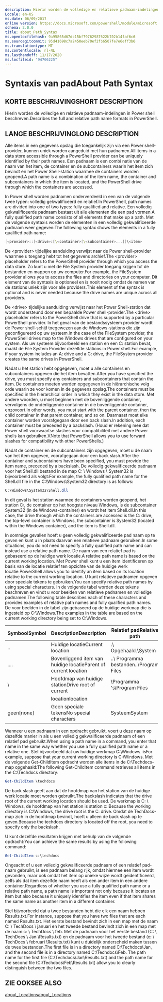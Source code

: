 ```yaml
---
description: Hierin worden de volledige en relatieve padnaam-indelingen in Power shell beschreven.
Locale: en-US
ms.date: 06/09/2017
online version: https://docs.microsoft.com/powershell/module/microsoft.powershell.core/about/about_path_syntax?view=powershell-7.2&WT.mc_id=ps-gethelp
schema: 2.0.0
title: about_Path_Syntax
ms.openlocfilehash: 9a95865d67dc15bf79762987622b702b14faf6c6
ms.sourcegitcommit: 95d41698c7a2450eeb70ef2fb6507fe7e6eff3b6
ms.translationtype: MT
ms.contentlocale: nl-NL
ms.lasthandoff: 11/17/2020
ms.locfileid: "94706225"
---
```

# <a name="about-path-syntax"></a><span data-ttu-id="b660e-103">Syntaxis van pad</span><span class="sxs-lookup"><span data-stu-id="b660e-103">About Path Syntax</span></span>

## <a name="short-description"></a><span data-ttu-id="b660e-104">KORTE BESCHRIJVING</span><span class="sxs-lookup"><span data-stu-id="b660e-104">SHORT DESCRIPTION</span></span>
<span data-ttu-id="b660e-105">Hierin worden de volledige en relatieve padnaam-indelingen in Power shell beschreven.</span><span class="sxs-lookup"><span data-stu-id="b660e-105">Describes the full and relative path name formats in  PowerShell.</span></span>

## <a name="long-description"></a><span data-ttu-id="b660e-106">LANGE BESCHRIJVING</span><span class="sxs-lookup"><span data-stu-id="b660e-106">LONG DESCRIPTION</span></span>

<span data-ttu-id="b660e-107">Alle items in een gegevens opslag die toegankelijk zijn via een Power shell-provider, kunnen uniek worden aangeduid met hun padnamen.</span><span class="sxs-lookup"><span data-stu-id="b660e-107">All items in a data store accessible through a PowerShell provider can be uniquely identified by their path names.</span></span> <span data-ttu-id="b660e-108">Een padnaam is een combi natie van de naam van het item, de container en de subcontainers waarin het item zich bevindt en het Power Shell-station waarmee de containers worden geopend.</span><span class="sxs-lookup"><span data-stu-id="b660e-108">A path name is a combination of the item name, the container and subcontainers in which the item is located, and the PowerShell drive through which the containers are accessed.</span></span>

<span data-ttu-id="b660e-109">In Power shell worden padnamen onderverdeeld in een van de volgende twee typen: volledig gekwalificeerd en relatief.</span><span class="sxs-lookup"><span data-stu-id="b660e-109">In PowerShell, path names are divided into one of two types: fully qualified and relative.</span></span> <span data-ttu-id="b660e-110">Een volledig gekwalificeerde padnaam bestaat uit alle elementen die een pad vormen.</span><span class="sxs-lookup"><span data-stu-id="b660e-110">A fully qualified path name consists of all elements that make up a path.</span></span> <span data-ttu-id="b660e-111">Met de volgende syntaxis worden de elementen in een volledig gekwalificeerde padnaam weer gegeven:</span><span class="sxs-lookup"><span data-stu-id="b660e-111">The following syntax shows the elements in a fully qualified path name:</span></span>

```powershell
[<provider>::]<drive>:[\<container>[\<subcontainer>...]]\<item>
```

<span data-ttu-id="b660e-112">De \<provider\> tijdelijke aanduiding verwijst naar de Power shell-provider waarmee u toegang hebt tot het gegevens archief.</span><span class="sxs-lookup"><span data-stu-id="b660e-112">The \<provider\> placeholder refers to the PowerShell provider through which you access the data store.</span></span> <span data-ttu-id="b660e-113">Zo kunt u met de File System provider toegang krijgen tot de bestanden en mappen op uw computer.</span><span class="sxs-lookup"><span data-stu-id="b660e-113">For example, the FileSystem provider allows you to access the files and directories on your computer.</span></span> <span data-ttu-id="b660e-114">Dit element van de syntaxis is optioneel en is nooit nodig omdat de namen van de stations uniek zijn voor alle providers.</span><span class="sxs-lookup"><span data-stu-id="b660e-114">This element of the syntax is optional and is never needed because the drive names are unique across all providers.</span></span>

<span data-ttu-id="b660e-115">De \<drive\> tijdelijke aanduiding verwijst naar het Power Shell-station dat wordt ondersteund door een bepaalde Power shell-provider.</span><span class="sxs-lookup"><span data-stu-id="b660e-115">The \<drive\> placeholder refers to the PowerShell drive that is supported by a particular PowerShell provider.</span></span> <span data-ttu-id="b660e-116">In het geval van de bestandssysteem provider wordt de Power shell-schijf toegewezen aan de Windows-stations die zijn geconfigureerd op uw systeem.</span><span class="sxs-lookup"><span data-stu-id="b660e-116">In the case of the FileSystem provider, the PowerShell drives map to the Windows drives that are configured on your system.</span></span> <span data-ttu-id="b660e-117">Als uw systeem bijvoorbeeld een station en een C: station bevat, maakt de File System Provider dezelfde stations in Power shell.</span><span class="sxs-lookup"><span data-stu-id="b660e-117">For example, if your system includes an A: drive and a C: drive, the FileSystem provider creates the same drives in PowerShell.</span></span>

<span data-ttu-id="b660e-118">Nadat u het station hebt opgegeven, moet u alle containers en subcontainers opgeven die het item bevatten.</span><span class="sxs-lookup"><span data-stu-id="b660e-118">After you have specified the drive, you must specify any containers and subcontainers that contain the item.</span></span> <span data-ttu-id="b660e-119">De containers moeten worden opgegeven in de hiërarchische volg orde waarin ze voor komen in de gegevens opslag.</span><span class="sxs-lookup"><span data-stu-id="b660e-119">The containers must be specified in the hierarchical order in which they exist in the data store.</span></span> <span data-ttu-id="b660e-120">Met andere woorden, u moet beginnen met de bovenliggende container, vervolgens de onderliggende container in die bovenliggende container, enzovoort.</span><span class="sxs-lookup"><span data-stu-id="b660e-120">In other words, you must start with the parent container, then the child container in that parent container, and so on.</span></span> <span data-ttu-id="b660e-121">Daarnaast moet elke container worden voorafgegaan door een back slash.</span><span class="sxs-lookup"><span data-stu-id="b660e-121">In addition, each container must be preceded by a backslash.</span></span> <span data-ttu-id="b660e-122">(Houd er rekening mee dat Power shell voorwaartse slashes voor compatibiliteit met andere Power shells kan gebruiken.)</span><span class="sxs-lookup"><span data-stu-id="b660e-122">(Note that PowerShell allows you to use forward slashes for compatibility with other PowerShells.)</span></span>

<span data-ttu-id="b660e-123">Nadat de container en de subcontainers zijn opgegeven, moet u de naam van het item opgeven, voorafgegaan door een back slash.</span><span class="sxs-lookup"><span data-stu-id="b660e-123">After the container and subcontainers have been specified, you must provide the item name, preceded by a backslash.</span></span> <span data-ttu-id="b660e-124">De volledig gekwalificeerde padnaam voor het Shell.dll bestand in de map C: \\ Windows \\ System32 is bijvoorbeeld als volgt:</span><span class="sxs-lookup"><span data-stu-id="b660e-124">For example, the fully qualified path name for the Shell.dll file in the C:\\Windows\\System32 directory is as follows:</span></span>

```powershell
C:\Windows\System32\Shell.dll
```

<span data-ttu-id="b660e-125">In dit geval is het station waarmee de containers worden geopend, het station C:, de container op het hoogste niveau Windows, is de subcontainer System32 (in de Windows-container) en wordt het item Shell.dll.</span><span class="sxs-lookup"><span data-stu-id="b660e-125">In this case, the drive through which the containers are accessed is the C: drive, the top-level container is Windows, the subcontainer is System32 (located within the Windows container), and the item is Shell.dll.</span></span>

<span data-ttu-id="b660e-126">In sommige gevallen hoeft u geen volledig gekwalificeerde pad naam op te geven en kunt u in plaats daarvan een relatieve padnaam gebruiken.</span><span class="sxs-lookup"><span data-stu-id="b660e-126">In some situations, you do not need to specify a fully qualified path name and can instead use a relative path name.</span></span> <span data-ttu-id="b660e-127">De naam van een relatief pad is gebaseerd op de huidige werk locatie.</span><span class="sxs-lookup"><span data-stu-id="b660e-127">A relative path name is based on the current working location.</span></span> <span data-ttu-id="b660e-128">Met Power shell kunt u een item identificeren op basis van de locatie relatief ten opzichte van de huidige werk locatie.</span><span class="sxs-lookup"><span data-stu-id="b660e-128">PowerShell allows you to identify an item based on its location relative to the current working location.</span></span> <span data-ttu-id="b660e-129">U kunt relatieve padnamen opgeven door speciale tekens te gebruiken.</span><span class="sxs-lookup"><span data-stu-id="b660e-129">You can specify relative path names by using special characters.</span></span> <span data-ttu-id="b660e-130">In de volgende tabel worden deze tekens beschreven en vindt u voor beelden van relatieve padnamen en volledige padnamen.</span><span class="sxs-lookup"><span data-stu-id="b660e-130">The following table describes each of these characters and provides examples of relative path names and fully qualified path names.</span></span> <span data-ttu-id="b660e-131">De voor beelden in de tabel zijn gebaseerd op de huidige werkmap die is ingesteld op C:\Windows.</span><span class="sxs-lookup"><span data-stu-id="b660e-131">The examples in the table are based on the current working directory being set to C:\Windows.</span></span>

|<span data-ttu-id="b660e-132">Symbool</span><span class="sxs-lookup"><span data-stu-id="b660e-132">Symbol</span></span>|<span data-ttu-id="b660e-133">Description</span><span class="sxs-lookup"><span data-stu-id="b660e-133">Description</span></span>               |<span data-ttu-id="b660e-134">Relatief pad</span><span class="sxs-lookup"><span data-stu-id="b660e-134">Relative path</span></span>    |<span data-ttu-id="b660e-135">Volledig pad</span><span class="sxs-lookup"><span data-stu-id="b660e-135">Full path</span></span>          |
|------|--------------------------|-----------------|-------------------|
|<span data-ttu-id="b660e-136">.</span><span class="sxs-lookup"><span data-stu-id="b660e-136">.</span></span>     |<span data-ttu-id="b660e-137">Huidige locatie</span><span class="sxs-lookup"><span data-stu-id="b660e-137">Current location</span></span>          |<span data-ttu-id="b660e-138">.\\ Opgehaald</span><span class="sxs-lookup"><span data-stu-id="b660e-138">.\\System</span></span>        |<span data-ttu-id="b660e-139">c: \\ Windows- \\ systeem</span><span class="sxs-lookup"><span data-stu-id="b660e-139">c:\\Windows\\System</span></span>|
|<span data-ttu-id="b660e-140">..</span><span class="sxs-lookup"><span data-stu-id="b660e-140">..</span></span>    |<span data-ttu-id="b660e-141">Bovenliggend item van huidige locatie</span><span class="sxs-lookup"><span data-stu-id="b660e-141">Parent of current location</span></span>|<span data-ttu-id="b660e-142">..\\ Programma bestanden</span><span class="sxs-lookup"><span data-stu-id="b660e-142">..\\Program Files</span></span>|<span data-ttu-id="b660e-143">c: \\ Program Files</span><span class="sxs-lookup"><span data-stu-id="b660e-143">c:\\Program Files</span></span>  |
|\     |<span data-ttu-id="b660e-144">Hoofdmap van huidige station</span><span class="sxs-lookup"><span data-stu-id="b660e-144">Drive root of current</span></span>     |<span data-ttu-id="b660e-145">\\Programma 's</span><span class="sxs-lookup"><span data-stu-id="b660e-145">\\Program Files</span></span>  |<span data-ttu-id="b660e-146">c: \\ Program Files</span><span class="sxs-lookup"><span data-stu-id="b660e-146">c:\\Program Files</span></span>  |
|      |<span data-ttu-id="b660e-147">location</span><span class="sxs-lookup"><span data-stu-id="b660e-147">location</span></span>                  |                 |                   |
|<span data-ttu-id="b660e-148">geen</span><span class="sxs-lookup"><span data-stu-id="b660e-148">[none]</span></span>|<span data-ttu-id="b660e-149">Geen speciale tekens</span><span class="sxs-lookup"><span data-stu-id="b660e-149">No special characters</span></span>     |<span data-ttu-id="b660e-150">Systeem</span><span class="sxs-lookup"><span data-stu-id="b660e-150">System</span></span>           |<span data-ttu-id="b660e-151">c: \\ Windows- \\ systeem</span><span class="sxs-lookup"><span data-stu-id="b660e-151">c:\\Windows\\System</span></span>|

<span data-ttu-id="b660e-152">Wanneer u een padnaam in een opdracht gebruikt, voert u deze naam op dezelfde manier in als u een volledig gekwalificeerde padnaam of een relatief pad gebruikt.</span><span class="sxs-lookup"><span data-stu-id="b660e-152">When using a path name in a command, you enter that name in the same way whether you use a fully qualified path name or a relative one.</span></span> <span data-ttu-id="b660e-153">Stel bijvoorbeeld dat uw huidige werkmap C:\Windows. is</span><span class="sxs-lookup"><span data-stu-id="b660e-153">For example, suppose that your current working directory is C:\Windows.</span></span> <span data-ttu-id="b660e-154">Met de volgende Get-ChildItem opdracht worden alle items in de C:\Techdocs-map opgehaald:</span><span class="sxs-lookup"><span data-stu-id="b660e-154">The following Get-ChildItem command retrieves all items in the C:\Techdocs directory:</span></span>

```powershell
Get-ChildItem \techdocs
```

<span data-ttu-id="b660e-155">De back slash geeft aan dat de hoofdmap van het station van de huidige werk locatie moet worden gebruikt.</span><span class="sxs-lookup"><span data-stu-id="b660e-155">The backslash indicates that the drive root of the current working location should be used.</span></span> <span data-ttu-id="b660e-156">De werkmap is C: \\ Windows, de hoofdmap van het station is station c:.</span><span class="sxs-lookup"><span data-stu-id="b660e-156">Because the working directory is C:\\Windows, the drive root is the C: drive.</span></span> <span data-ttu-id="b660e-157">Omdat de TechDocs-map zich in de hoofdmap bevindt, hoeft u alleen de back slash op te geven.</span><span class="sxs-lookup"><span data-stu-id="b660e-157">Because the techdocs directory is located off the root, you need to specify only the backslash.</span></span>

<span data-ttu-id="b660e-158">U kunt dezelfde resultaten krijgen met behulp van de volgende opdracht:</span><span class="sxs-lookup"><span data-stu-id="b660e-158">You can achieve the same results by using the following command:</span></span>

```powershell
Get-ChildItem c:\techdocs
```

<span data-ttu-id="b660e-159">Ongeacht of u een volledig gekwalificeerde padnaam of een relatief pad-naam gebruikt, is een padnaam belang rijk, omdat hiermee een item wordt gevonden, maar ook omdat het item op unieke wijze wordt geïdentificeerd, zelfs als dat item dezelfde naam heeft als een ander item in een andere container.</span><span class="sxs-lookup"><span data-stu-id="b660e-159">Regardless of whether you use a fully qualified path name or a relative path name, a path name is important not only because it locates an item but also because it uniquely identifies the item even if that item shares the same name as another item in a different container.</span></span>

<span data-ttu-id="b660e-160">Stel bijvoorbeeld dat u twee bestanden hebt die elk een naam hebben Results.txt.</span><span class="sxs-lookup"><span data-stu-id="b660e-160">For instance, suppose that you have two files that are each named Results.txt.</span></span>
<span data-ttu-id="b660e-161">Het eerste bestand bevindt zich in een map met de naam C: \\ TechDocs \\ januari en het tweede bestand bevindt zich in een map met de naam c: \\ TechDocs \\ feb. Met de padnaam voor het eerste bestand (C: \\ TechDocs \\ Jan \\Results.txt) en de padnaam voor het tweede bestand (c: \\ TechDocs \\ februari \\Results.txt) kunt u duidelijk onderscheid maken tussen de twee bestanden.</span><span class="sxs-lookup"><span data-stu-id="b660e-161">The first file is in a directory named C:\\Techdocs\\Jan, and the second file is in a directory named C:\\Techdocs\\Feb. The path name for the first file (C:\\Techdocs\\Jan\\Results.txt) and the path name for the second file (C:\\Techdocs\\Feb\\Results.txt) allow you to clearly distinguish between the two files.</span></span>

## <a name="see-also"></a><span data-ttu-id="b660e-162">ZIE OOK</span><span class="sxs-lookup"><span data-stu-id="b660e-162">SEE ALSO</span></span>

[<span data-ttu-id="b660e-163">about_Locations</span><span class="sxs-lookup"><span data-stu-id="b660e-163">about_Locations</span></span>](about_Locations.md)


